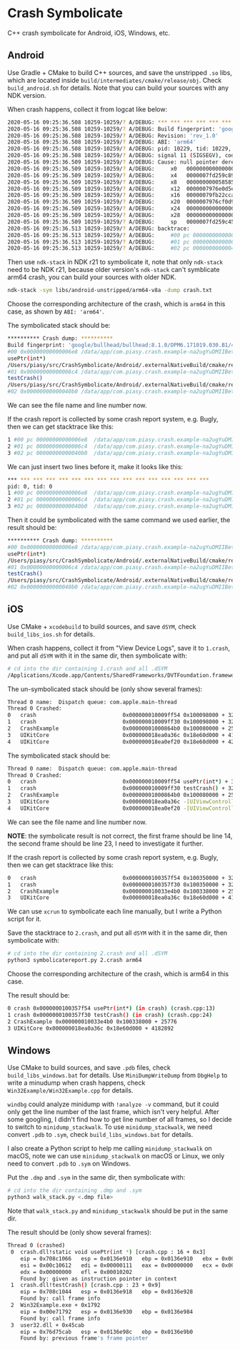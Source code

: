 # Crash Symbolicate

C++ crash symbolicate for Android, iOS, Windows, etc.

## Android

Use Gradle + CMake to build C++ sources, and save the unstripped `.so` libs, which are located inside `build/intermediates/cmake/release/obj`. Check `build_android.sh` for details. Note that you can build your sources with any NDK version.

When crash happens, collect it from logcat like below:

```bash
2020-05-16 09:25:36.508 10259-10259/? A/DEBUG: *** *** *** *** *** *** *** *** *** *** *** *** *** *** *** ***
2020-05-16 09:25:36.508 10259-10259/? A/DEBUG: Build fingerprint: 'google/bullhead/bullhead:8.1.0/OPM6.171019.030.B1/4768815:user/release-keys'
2020-05-16 09:25:36.508 10259-10259/? A/DEBUG: Revision: 'rev_1.0'
2020-05-16 09:25:36.508 10259-10259/? A/DEBUG: ABI: 'arm64'
2020-05-16 09:25:36.508 10259-10259/? A/DEBUG: pid: 10229, tid: 10229, name: y.crash.example  >>> com.piasy.crash.example <<<
2020-05-16 09:25:36.508 10259-10259/? A/DEBUG: signal 11 (SIGSEGV), code 1 (SEGV_MAPERR), fault addr 0x0
2020-05-16 09:25:36.509 10259-10259/? A/DEBUG: Cause: null pointer dereference
2020-05-16 09:25:36.509 10259-10259/? A/DEBUG:     x0   0000000000000000  x1   0000000000000000  x2   0000000000000000  x3   0000007976ebea00
2020-05-16 09:25:36.509 10259-10259/? A/DEBUG:     x4   0000007fd259c890  x5   000000796c088c32  x6   0000000000000000  x7   7f7f7f7f7f7f7f7f
2020-05-16 09:25:36.509 10259-10259/? A/DEBUG:     x8   0000000000585859  x9   42af910898b7fabb  x10  0000000000000015  x11  00000000ffffffff
2020-05-16 09:25:36.509 10259-10259/? A/DEBUG:     x12  0000007976e0d5e0  x13  5b9e86d03edc445b  x14  0000000000000000  x15  0000007960400000
2020-05-16 09:25:36.509 10259-10259/? A/DEBUG:     x16  00000079fb22cca8  x17  00000079fb1c94b8  x18  000000796be6a820  x19  0000000000000000
2020-05-16 09:25:36.509 10259-10259/? A/DEBUG:     x20  0000007976cf0d90  x21  0000007976ebea00  x22  0000007fd259c70c  x23  000000796c088c32
2020-05-16 09:25:36.509 10259-10259/? A/DEBUG:     x24  0000000000000000  x25  00000079fbb38a40  x26  0000007976ebeaa0  x27  0000000000000000
2020-05-16 09:25:36.509 10259-10259/? A/DEBUG:     x28  0000000000000000  x29  0000007fd259c460  x30  000000796098b6c8
2020-05-16 09:25:36.509 10259-10259/? A/DEBUG:     sp   0000007fd259c450  pc   000000796098b6e8  pstate 0000000060000000
2020-05-16 09:25:36.513 10259-10259/? A/DEBUG: backtrace:
2020-05-16 09:25:36.513 10259-10259/? A/DEBUG:     #00 pc 00000000000006e8  /data/app/com.piasy.crash.example-na2ugYuDMIIBetyZjBi90A==/lib/arm64/libcrash.so
2020-05-16 09:25:36.513 10259-10259/? A/DEBUG:     #01 pc 00000000000006c4  /data/app/com.piasy.crash.example-na2ugYuDMIIBetyZjBi90A==/lib/arm64/libcrash.so (testCrash()+40)
2020-05-16 09:25:36.513 10259-10259/? A/DEBUG:     #02 pc 00000000000040b0  /data/app/com.piasy.crash.example-na2ugYuDMIIBetyZjBi90A==/oat/arm64/base.odex (offset 0x4000)
```

Then use `ndk-stack` in NDK r21 to symbolicate it, note that only `ndk-stack` need to be NDK r21, because older version's `ndk-stack` can't symblicate arm64 crash, you can build your sources with older NDK.

```bash
ndk-stack -sym libs/android-unstripped/arm64-v8a -dump crash.txt
```

Choose the corresponding architecture of the crash, which is `arm64` in this case, as shown by `ABI: 'arm64'`.

The symbolicated stack should be:

```bash
********** Crash dump: **********
Build fingerprint: 'google/bullhead/bullhead:8.1.0/OPM6.171019.030.B1/4768815:user/release-keys'
#00 0x00000000000006e8 /data/app/com.piasy.crash.example-na2ugYuDMIIBetyZjBi90A==/lib/arm64/libcrash.so
usePtr(int*)
/Users/piasy/src/CrashSymbolicate/Android/.externalNativeBuild/cmake/release/arm64-v8a/../../../../../src/crash.cpp:14:15
#01 0x00000000000006c4 /data/app/com.piasy.crash.example-na2ugYuDMIIBetyZjBi90A==/lib/arm64/libcrash.so (testCrash()+40)
testCrash()
/Users/piasy/src/CrashSymbolicate/Android/.externalNativeBuild/cmake/release/arm64-v8a/../../../../../src/crash.cpp:23:5
#02 0x00000000000040b0 /data/app/com.piasy.crash.example-na2ugYuDMIIBetyZjBi90A==/oat/arm64/base.odex (offset 0x4000)
```

We can see the file name and line number now.

If the crash report is collected by some crash report system, e.g. Bugly, then we can get stacktrace like this:

```bash
1 #00 pc 00000000000006e8  /data/app/com.piasy.crash.example-na2ugYuDMIIBetyZjBi90A==/lib/arm64/libcrash.so
2 #01 pc 00000000000006c4  /data/app/com.piasy.crash.example-na2ugYuDMIIBetyZjBi90A==/lib/arm64/libcrash.so (testCrash()+40)
3 #02 pc 00000000000040b0  /data/app/com.piasy.crash.example-na2ugYuDMIIBetyZjBi90A==/oat/arm64/base.odex (offset 0x4000)
```

We can just insert two lines before it, make it looks like this:

```bash
*** *** *** *** *** *** *** *** *** *** *** *** *** *** *** ***
pid: 0, tid: 0
1 #00 pc 00000000000006e8  /data/app/com.piasy.crash.example-na2ugYuDMIIBetyZjBi90A==/lib/arm64/libcrash.so
2 #01 pc 00000000000006c4  /data/app/com.piasy.crash.example-na2ugYuDMIIBetyZjBi90A==/lib/arm64/libcrash.so (testCrash()+40)
3 #02 pc 00000000000040b0  /data/app/com.piasy.crash.example-na2ugYuDMIIBetyZjBi90A==/oat/arm64/base.odex (offset 0x4000)
```

Then it could be symbolicated with the same command we used earlier, the result should be:

```bash
********** Crash dump: **********
#00 0x00000000000006e8 /data/app/com.piasy.crash.example-na2ugYuDMIIBetyZjBi90A==/lib/arm64/libcrash.so
usePtr(int*)
/Users/piasy/src/CrashSymbolicate/Android/.externalNativeBuild/cmake/release/arm64-v8a/../../../../../src/crash.cpp:14:15
#01 0x00000000000006c4 /data/app/com.piasy.crash.example-na2ugYuDMIIBetyZjBi90A==/lib/arm64/libcrash.so (testCrash()+40)
testCrash()
/Users/piasy/src/CrashSymbolicate/Android/.externalNativeBuild/cmake/release/arm64-v8a/../../../../../src/crash.cpp:23:5
#02 0x00000000000040b0 /data/app/com.piasy.crash.example-na2ugYuDMIIBetyZjBi90A==/oat/arm64/base.odex (offset 0x4000)
```

## iOS

Use CMake + `xcodebuild` to build sources, and save `dSYM`, check `build_libs_ios.sh` for details.

When crash happens, collect it from "View Device Logs", save it to `1.crash`, and put all `dSYM` with it in the same dir, then symbolicate with:

```bash
# cd into the dir containing 1.crash and all .dSYM
/Applications/Xcode.app/Contents/SharedFrameworks/DVTFoundation.framework/Versions/Current/Resources/symbolicatecrash 1.crash
```

The un-symbolicated stack should be (only show several frames):

```bash
Thread 0 name:  Dispatch queue: com.apple.main-thread
Thread 0 Crashed:
0   crash                         	0x000000010009ff54 0x100098000 + 32596
1   crash                         	0x000000010009ff30 0x100098000 + 32560
2   CrashExample                  	0x00000001000864b0 0x100080000 + 25776
3   UIKitCore                     	0x000000018ea0a36c 0x18e60d000 + 4182892
4   UIKitCore                     	0x000000018ea0ef20 0x18e60d000 + 4202272
```

The symbolicated stack should be:

```bash
Thread 0 name:  Dispatch queue: com.apple.main-thread
Thread 0 Crashed:
0   crash                         	0x000000010009ff54 usePtr(int*) + 32596 (crash.cpp:13)
1   crash                         	0x000000010009ff30 testCrash() + 32560 (crash.cpp:24)
2   CrashExample                  	0x00000001000864b0 0x100080000 + 25776
3   UIKitCore                     	0x000000018ea0a36c -[UIViewController _sendViewDidLoadWithAppearanceProxyObjectTaggingEnabled] + 104
4   UIKitCore                     	0x000000018ea0ef20 -[UIViewController loadViewIfRequired] + 952
```

We can see the file name and line number now.

**NOTE**: the symbolicate result is not correct, the first frame should be line 14, the second frame should be line 23, I need to investigate it further.

If the crash report is collected by some crash report system, e.g. Bugly, then we can get stacktrace like this:

```bash
0   crash                         	0x0000000100357f54 0x100350000 + 32596
1   crash                         	0x0000000100357f30 0x100350000 + 32560
2   CrashExample                  	0x000000010033e4b0 0x100338000 + 25776
3   UIKitCore                     	0x000000018ea0a36c 0x18e60d000 + 4182892
```

We can use `xcrun` to symbolicate each line manually, but I write a Python script for it.

Save the stacktrace to `2.crash`, and put all `dSYM` with it in the same dir, then symbolicate with:

```bash
# cd into the dir containing 2.crash and all .dSYM
python3 symbolicatereport.py 2.crash arm64
```

Choose the corresponding architecture of the crash, which is arm64 in this case.

The result should be:

```bash
0 crash 0x0000000100357f54 usePtr(int*) (in crash) (crash.cpp:13)
1 crash 0x0000000100357f30 testCrash() (in crash) (crash.cpp:24)
2 CrashExample 0x000000010033e4b0 0x100338000 + 25776
3 UIKitCore 0x000000018ea0a36c 0x18e60d000 + 4182892
```

## Windows

Use CMake to build sources, and save `.pdb` files, check `build_libs_windows.bat` for details. Use `MiniDumpWriteDump` from `DbgHelp` to write a minudump when crash happens, check `Win32Example/Win32Example.cpp` for details.

`windbg` could analyze minidump with `!analyze -v` command, but it could only get the line number of the last frame, which isn't very helpful. After some googling, I didn't find how to get line number of all frames, so I decide to switch to `minidump_stackwalk`. To use `minidump_stackwalk`, we need convert `.pdb` to `.sym`, check `build_libs_windows.bat` for details.

I also create a Python script to help me calling `minidump_stackwalk` on macOS, note we can use `minidump_stackwalk` on macOS or Linux, we only need to convert `.pdb` to `.sym` on Windows.

Put the `.dmp` and `.sym` in the same dir, then symbolicate with:

```bash
# cd into the dir containing .dmp and .sym
python3 walk_stack.py <.dmp file>
```

Note that `walk_stack.py` and `minidump_stackwalk` should be put in the same dir.

The result should be (only show several frames):

```bash
Thread 0 (crashed)
 0  crash.dll!static void usePtr(int *) [crash.cpp : 16 + 0x3]
    eip = 0x708c1066   esp = 0x0136e910   ebp = 0x0136e910   ebx = 0x00e716a0
    esi = 0x00c10612   edi = 0x00000111   eax = 0x00000000   ecx = 0x00000000
    edx = 0x00000000   efl = 0x00010202
    Found by: given as instruction pointer in context
 1  crash.dll!testCrash() [crash.cpp : 23 + 0x9]
    eip = 0x708c1044   esp = 0x0136e918   ebp = 0x0136e928
    Found by: call frame info
 2  Win32Example.exe + 0x1792
    eip = 0x00e71792   esp = 0x0136e930   ebp = 0x0136e984
    Found by: call frame info
 3  user32.dll + 0x45cab
    eip = 0x76d75cab   esp = 0x0136e98c   ebp = 0x0136e9b0
    Found by: previous frame's frame pointer
```
